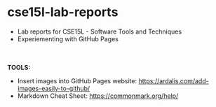 # cse15l-lab-reports

* Lab reports for CSE15L - Software Tools and Techniques
* Experiementing with GitHub Pages

<br/><br/>
**TOOLS:**

* Insert images into GitHub Pages website: https://ardalis.com/add-images-easily-to-github/
* Markdown Cheat Sheet: https://commonmark.org/help/



